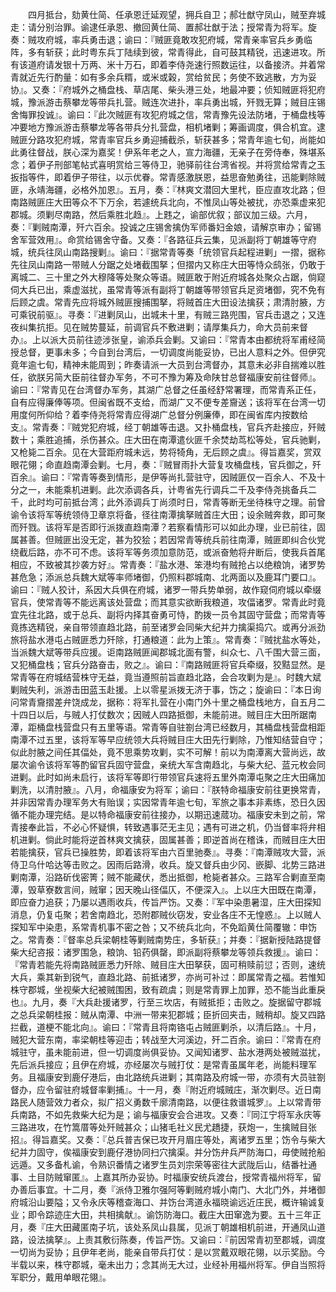 <!-- { "loadSidebar": true } -->
　　四月抵台，劾黄仕简、任承恩迁延观望，拥兵自卫；郝壮猷守凤山，贼至弃城走：请分别治罪。谕逮任承恩、撤回黄仕简、置郝壮猷于法；授常青为将军。旋奏：贼攻府城，率兵勇击退；谕曰：『贼匪竟敢攻犯府城，常青亲率官兵乡勇临阵，多有斩获；此时粤东兵丁陆续到彼，常青得此，自可鼓其精锐，迅速进攻。所有该道府请发银十万两、米十万石，即着李侍尧速行照数运往，以备接济。并着常青就近先行酌量：如有多余兵糈，或米或榖，赏给贫民；务使不致逃散，方为妥协』。又奏：『府城外之桶盘栈、草店尾、柴头港三处，地最冲要；侦知贼匪将犯府城，豫派游击蔡攀龙等带兵扎营。贼连次进扑，率兵勇出城，歼戮无算；贼目庄锡舍悔罪投诚』。谕曰：『此次贼匪有攻犯府城之信，常青豫先设法防堵，于桶盘栈等冲要地方豫派游击蔡攀龙等各带兵分扎营盘，相机堵剿；筹画调度，俱合机宜。逮贼匪分路攻犯府城，常青率官兵乡勇迎捕截杀，斩获甚多；常青年逾七旬，尚能如此勇往督战，朕心深为嘉奖！伊系年老之人，宣力海疆，无亲子在旁侍奉，殊堪系念；着伊子刑部笔帖式喜明赏给三等侍卫，驰驿前往台湾省视。并将赏给常青之玉扳指等件，即着伊子带往，以示优眷。常青感激朕恩，益思奋勉勇往，迅能剿除贼匪，永靖海疆，必格外加恩』。五月，奏：『林爽文潜回大里杙，臣应直攻北路；但南路贼匪庄大田等众不下万余，若遽统兵北向，不惟凤山等处被扰，亦恐乘虚来犯郡城。须剿尽南路，然后乘胜北趋』。上韪之，谕部优叙；部议加三级。六月，奏：『剿贼南潭，歼六百余。投诚之庄锡舍擒伪军师番妇金娘，请解京审办；留锡舍军营效用』。命赏给锡舍守备。又奏：『各路征兵云集，见派副将丁朝雄等守府城，统兵往凤山南路搜剿』。谕曰：『据常青等奏「统领官兵起程进剿」一摺，据称先往凤山南路一带贼人分踞之处堵截围拏；但摺内又称庄大田等恃众鸱张，仍敢于离城二、三十里之外大穆降等处聚众等语。贼匪敢于附近府城各处聚众占踞，倘窥伺大兵已出，乘虚滋扰，虽常青等派有副将丁朝雄等带领官兵足资堵御，究不免有后顾之虞。常青先应将城外贼匪搜捕围拏，将贼首庄大田设法擒获；肃清肘腋，方可乘锐前驱』。寻奏：『进剿凤山，出城未十里，有贼三路兜围，官兵击退之；又连夜纠集抗拒。见在贼势蔓延，前调官兵不敷进剿；请厚集兵力，命大员前来督办』。上以派大员前往迹涉张皇，谕添兵会剿。又谕曰：『常青本由都统将军甫经简授总督，更事未多；今自到台湾后，一切调度尚能妥协，已出人意料之外。但伊究竟年逾七旬，精神未能周到；昨奏请派一大员到台湾督办，其意未必非自揣难以胜任，欲朕另简大臣前往督办军务，不可不豫为筹及命陕甘总督福康安前往督师』。谕曰：『常青见在台湾督办军务，其湖广总督之任虽经舒常署理，而常青系正任，自有应得廉俸等项。但闽省既不支给，而湖广又不便专差齎送；该将军在台湾一切用度何所仰给？着李侍尧将常青应得湖广总督分例廉俸，即在闽省库内按数给支』。常青奏：『贼党犯府城，经丁朝雄等击退。又扑桶盘栈，官兵齐赴接应，歼贼数十；乘胜追捕，杀伤甚众。庄大田在南潭遣伙匪千余焚劫茑松等处，官兵驰剿，又枪毙二百余。见在大营距府城未远，势将犄角，无后顾之虞』。得旨嘉奖，赏双眼花翎；命直趋南潭会剿。七月，奏：『贼冒雨扑大营复攻桶盘栈，官兵御之，歼百余』。谕曰：『常青等奏到情形，是伊等尚扎营驻守，因贼匪仅一百余人、不及十分之一，未能乘机进剿。此次添调各兵，计粤省先行调兵二千及李侍尧挑备兵二千，此时均可前抵台湾；此外添调兵丁尚须时日，常青等断无坐待株守之理。前曾谕令该将军等统领侍卫章京将备，径往南潭擒拏贼首庄大田；设余贼奔救，即可聚而歼戮。该将军是否即行派拨直趋南潭？若察看情形可以如此办理，业已前往，固属甚善。但贼匪出没无定，甚为狡狯；若因常青等统兵前往南潭，贼匪即纠合伙党绕截后路，亦不可不虑。该将军等务须加意防范，或派奋勉将弁断后，使我兵首尾相应，不致被其抄袭方好』。常青奏：『盐水港、笨港均有贼抢占以绝粮饷，诸罗势甚危急；添派总兵魏大斌等率师堵御，仍照料郡城南、北两面以及鹿耳门要口』。谕曰：『贼人狡计，系因大兵俱在府城，诸罗一带兵势单弱，故作窥伺府城以牵缀官兵，使常青等不能远离该处营盘；而其意实欲断我粮道，攻偪诸罗。常青此时竟宜先往北路，或于总兵、副将内择其奋勇可恃，酌拨一员令其固守营盘；而常青等竟拣选精锐，亲自带领直趋北路，前至诸罗会同柴大纪并力擒渠捣穴。或再分派劲旅将盐水港屯占贼匪悉力歼除，打通粮道：此为上策』。常青奏：『贼扰盐水等处，当派魏大斌等带兵应援。讵南路贼匪闻郡城北面有警，纠众七、八千围大营三面，又犯桶盘栈；官兵分路奋击，败之』。谕曰：『南路贼匪将官兵牵缀，狡黠显然。是常青等在府城结营株守无益，竟当遵照前旨直趋北路，会合攻剿为是』。时魏大斌剿贼失利，派游击田蓝玉赴援。上以零星派拨无济于事，饬之；旋谕曰：『本日询问常青齎摺差弁饶成龙，据称：将军扎营在小南门外十里之桶盘栈地方，自五月二十四日以后，与贼人打仗数次；因贼人四路抵御，未能前进。贼目庄大田所踞南潭，距桶盘栈营盘只有五里等语。常青等自驻劄台湾已经数月，其桶盘栈营盘相距南潭不过五里，该将军等早应统领大兵将贼目庄大田先行剿除，乃惟知结营自守；似此肘腋之间任其偪处，竟不思乘势攻剿，实不可解！前以为南潭离大营尚远，故屡次谕令该将军等酌留官兵固守营盘，亲统大军含南趋北，与柴大纪、蓝元枚会同进剿。此时如尚未启行，该将军等即行带领官兵速将五里外南潭屯聚之庄大田痛加剿洗，以清肘腋』。八月，命福康安为将军；谕曰：『朕特命福康安前往更换常青，并非因常青办理军务大有贻误；实因常青年逾七旬，军旅之事本非素练，恐日久因循不能办理完结。是以特命福康安前往接办，以期迅速蒇功。福康安未到之前，常青接奉此旨，不必心怀疑惧，转致遇事茫无主见；遇有可进之机，仍当督率将弁相机进剿。倘此时能将逆首林爽文擒获，固属甚善；即逆首尚在稽诛，而贼目庄大田若能擒获，官兵已操胜势，即着该将军由六百里驰奏』。寻奏：『南潭贼攻大营，派侍卫乌什哈达等击败之。因雨后路滑，收兵。旋又督兵由少冈、嵌脚、北势三路进剿南潭，沿路斫伐密箐；贼不能藏伏，悉出抵御，枪毙者甚众。三路军合剿直至南潭，毁草寮数言间，贼窜；因天晚山径偪仄，不便深入』。上以庄大田既在南潭，即应奋力追获；乃屡以遇雨收兵，传旨严饬。又奏：『军中染患暑湿，庄大田探知消息，仍复屯聚；若舍南趋北，恐附郡贼伙窃发，安业各庄不无惶惑』。上以贼人探知军中染患，系常青机事不密之咎；又不统兵北向，不免蹈黄仕简覆辙：申饬之。常青奏：『督率总兵梁朝桂等剿贼南势庄，多斩获』；并奏：『据新授陆路提督柴大纪咨报：诸罗围急，粮饷、铅药俱罄，即派副将蔡攀龙等领兵救援』。谕曰：『常青若能先将南路贼匪悉力歼除、贼目庄大田拏获，固可稍赎前愆；否则，速统大兵，乘其新到锐气，直趋北路、前抵诸罗，亦尚可补过：即属常青之福。若惟知株守郡城，坐视柴大纪被贼围困，致有疏虞；则是常青罪上加罪，恐不能当此重戾也』。九月，奏『大兵赴援诸罗，行至三坎店，有贼抵拒；击败之。旋据留守郡城之总兵梁朝桂报：贼从南潭、中洲一带来犯郡城；臣折回夹击，贼稍却。旋又四路拦截，道梗不能北向』。谕曰：『常青且将南铬屯占贼匪剿杀，以清后路』。十月，贼犯大营东南，率梁朝桂等迎击；转战至大河溪边，歼二百余。谕曰：『常青在府城驻守，虽未能前进，但一切调度尚俱妥协。又闻知诸罗、盐水港两处被贼滋扰，先后派兵接应；且伊在府城，亦经屡次与贼打仗：是常青虽属年老，尚能料理军务。且福康安到鹿仔港后，由北路统兵进剿；其南路及府城一带，亦须有大员驻劄督办，应令留驻府城督率剿捕』。十一月，奏『附近府城贼庄，渐次剿尽。近日南路民人随营效力者众，拟广招义勇数千廓清南路，以便往救谱城罗』。上以常青带兵南路，不如先救柴大纪为是；谕与福康安会合进攻。又奏：『同江宁将军永庆等三路进攻，在竹篙厝等处歼贼甚众；山猪毛社义民尤趫捷，获炮一，生擒贼目张招』。得旨嘉奖。又奏：『总兵普吉保已攻开月眉庄等处，离诸罗五里；饬令与柴大纪并力固守，俟福康安到鹿仔港协同扫穴擒渠。并分饬弁兵严防海口，毋使贼抢船远遁。又多备札谕，令熟识番情之诸罗生员刘宗荣等密往大武陇后山，结番社通事、土目防贼窜匿』。上嘉其所办妥协。时福康安统兵渡台，授常青福州将军，留办善后事宜。十二月，奏『派侍卫雅尔强阿等剿贼府城小南门、大北门外，并堵御府城沿山要隘；又令永庆等稽查海口、并饬台湾道永福晓谕远近庄民，概许输诚复业；即令踪迹庄大田，共相擒献』。谕饬防海口。截庄大田窜逸为要。五十三年正月，奏『庄大田藏匿南子坑，该处系凤山县属，见派丁朝雄相机前进，开通凤山道路，设法擒拏』。上责其敷衍陈奏，传旨严饬。又谕曰：『前因常青初至郡城，调度一切尚为妥协；且伊年老尚，能亲自带兵打仗：是以赏戴双眼花翎，以示奖励。今半载以来，株守郡城，毫未出力；念其尚无大过，业经补用福州将军。伊自当照将军职分，戴用单眼花翎』。
